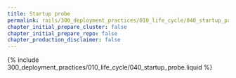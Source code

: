 ```yaml
---
title: Startup probe
permalink: rails/300_deployment_practices/010_life_cycle/040_startup_probe.html
chapter_initial_prepare_cluster: false
chapter_initial_prepare_repo: false
chapter_production_disclaimer: false
---
```


{% include 300_deployment_practices/010_life_cycle/040_startup_probe.liquid %}

